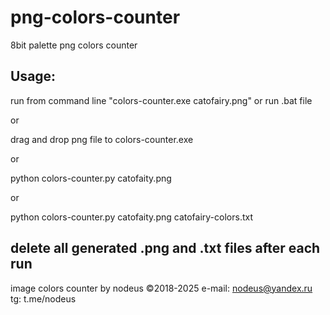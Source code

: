 # png-colors-counter
8bit palette png colors counter

Usage:
-----------------------------------------------------------------
run from command line "colors-counter.exe catofairy.png" or run .bat file

or

drag and drop png file to colors-counter.exe

or

python colors-counter.py catofaity.png

or

python colors-counter.py catofaity.png catofairy-colors.txt

delete all generated .png and .txt files after each run
-----------------------------------------------------------------
image colors counter by nodeus ©2018-2025
e-mail: nodeus@yandex.ru
tg: t.me/nodeus
